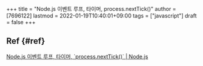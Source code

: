+++
title = "Node.js 이벤트 루프, 타이머, process.nextTick()"
author = [7696122]
lastmod = 2022-01-19T10:40:01+09:00
tags = ["javascript"]
draft = false
+++

## Ref {#ref}

[Node.js 이벤트 루프, 타이머, &#x60;process.nextTick()&#x60; | Node.js](https://nodejs.org/ko/docs/guides/event-loop-timers-and-nexttick/)

